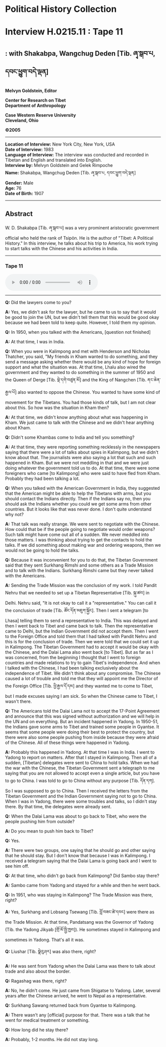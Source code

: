 #  Political History Collection  
# Interview H.0215.11 : Tape 11  
##  : with Shakabpa, Wangchug Deden [Tib. ཞྭ་སྒབ་པ, དབང་ཕྱུག་བདེ་ལྡན]  
  
**Melvyn Goldstein, Editor**  

**Center for Research on Tibet**  
**Department of Anthropology**  

**Case Western Reserve University**  
**Cleveland, Ohio**  

**©2005**  

---  
**Location of Interview:** New York City, New York, USA  
**Date of Interview:** 1983  
**Language of Interview:** The interview was conducted and recorded in Tibetan and English and translated into English.  
**Interview by:** Melvyn Goldstein and Gelek Rimpoche  
**Name:** Shakabpa, Wangchug Deden [Tib. ཞྭ་སྒབ་པ, དབང་ཕྱུག་བདེ་ལྡན]  
**Gender:** Male  
**Age:** 76  
**Date of Birth:** 1907  
  
---  
## Abstract  

 W. D. Shakabpa [Tib. ཞྭ་སྒབ་པ] was a very prominent aristocratic government official who held the rank of Tsipön. He is the author of "Tibet: A Political History." In this interview, he talks about his trip to America, his work trying to start talks with the Chinese and his activities in India.   

---  
### Tape 11  

<audio controls>
<source src="https://tile.loc.gov/storage-services/service/asian/asiantoha/H_0215_11/H_0215_11.mp3" type="audio/mp3">
Your browser does not support the audio element.
</audio>  

---

**Q:**  Did the lawyers come to you?   

**A:**  Yes, we didn't ask for the lawyer, but he came to us to say that it would be good to join the UN, but we didn't tell them that this would be good okay because we had been told to keep quite. However, I told them my opinion.   

**Q:**  In 1950, when you talked with the Americans, [question not finished]   

**A:**  At that time, I was in India.   

**Q:**  When you were in Kalimpong and met with Henderson and Nicholas Thatcher, you said, "My friends in Kham wanted to do something, and they send a message asking whether there would be any kind of hope for foreign support and what the situation was. At that time, Lhalu also wired the government and they wanted to do something in the summer of 1950 and the Queen of Derge [Tib. སྡེ་དགེ་བཙུན་མོ] and the King of Nangchen [Tib. ནང་ཆེན་རྒྱལ་པོ] also wanted to oppose the Chinese. You wanted to have some kind of movement for the Tibetans. You had those kinds of talk, but I am not clear about this. So how was the situation in Kham then?   

**A:**  At that time, we didn't know anything about what was happening in Kham. We just came to talk with the Chinese and we didn't hear anything about Kham.   

**Q:**  Didn't some Khambas come to India and tell you something?   

**A:**  At that time, they were reporting something recklessly in the newspapers saying that there were a lot of talks about spies in Kalimpong, but we didn't know about that. The journalists were also saying a lot that such and such happened in Kham. But we were not meddling in that and we were just doing whatever the government told us to do. At that time, there were some foreigners who came [to Kalimpong] who were said to have fled from Kham. Probably they had been talking a lot.   

**Q:**  When you talked with the American Government in India, they suggested that the American might be able to help the Tibetans with arms, but you should contact the Indians directly. Then if the Indians say no, then you should ask the Indians whether you could we get some arms from other countries. But it looks like that was never done. I don't quite understand why not?   

**A:**  That talk was really strange. We were sent to negotiate with the Chinese. How could that be if the people going to negotiate would order weapons? Such talk might have come out all of a sudden. We never meddled into those matters. I was thinking about trying to get the contacts to hold the talks. If we did something about making war and ordering weapons, then we would not be going to hold the talks.   

**Q:**  Because it was inconvenient for you to do that, the Tibetan Government said that they sent Surkhang Rimshi and some others as a Trade Mission and to talk with the Indians. Surkhang Rimshi came but they never talked with the Americans.   

**A:**  Sending the Trade Mission was the conclusion of my work. I told Pandit Nehru that we needed to set up a Tibetan Representative [Tib. སྐུ་ཚབ] in Delhi. Nehru said, "It is not okay to call it a "representative." You can call it the conclusion of trade [Tib. ཚོང་དོན་མཇུག་སྐྱོང]. Then I sent a telegram [to Lhasa] telling them to send a representative to India. This was delayed and then I went back to Tibet and came back to talk. Then the representative came to Delhi, but the Indian Government did not accept them. Then I went to the Foreign Office and told them that I had talked with Pandit Nehru and this is for the conclusion of trade. Then we were told that we could set it up in Kalimpong. The Tibetan Government had to accept it would be okay with the Chinese, and the Dalai Lama also went back [to Tibet]. But as far as I was concerned, from the beginning I thought that I went to foreign countries and made relations to try to gain Tibet's independence. And when I talked with the Chinese, I had been talking exclusively about the independence of Tibet. We didn't think about any compromise. The Chinese caused a lot of trouble and told me that they will appoint me the Director of the Foreign Office [Tib. ཕྱི་རྒྱལ་དོ་དམ] and they wanted me to come to Tibet, but I made excuses saying I am sick. So when the Chinese came to Tibet, I wasn't there.   

**Q:**  The Americans told the Dalai Lama not to accept the 17-Point Agreement and announce that this was signed without authorization and we will help in the UN and on everything. But an incident happened in Yadong. In 1950-51, the Indians gave some arms to Tibet and trained some people in Gyantse. It seems that some people were doing their best to protect the country, but there were also some people pushing from inside because they were afraid of the Chinese. All of these things were happened in Yadong.   

**A:**  Probably this happened in Yadong. At that time I was in India. I went to Yadong to report on matters. After that I stayed in Kalimpong. Then all of a sudden, [Tibetan] delegates were sent to China to hold talks. When we had the war with the Chinese, the Tibetan Government sent a telegraph to me saying that you are not allowed to accept even a single article, but you have to go to China. I was told to go to China without any purpose [Tib. དོན་དག]. So I was supposed to go to China. Then I received the letters from the Tibetan Government and the Indian Government saying not to go to China. When I was in Yadong, there were some troubles and talks, so I didn't stay there. By that time, the delegates were already sent.   

**Q:**  When the Dalai Lama was about to go back to Tibet, who were the people pushing him from outside?   

**A:**  Do you mean to push him back to Tibet?   

**Q:**  Yes.   

**A:**  There were two groups, one saying that he should go and other saying that he should stay. But I don't know that because I was in Kalimpong. I received a telegram saying that the Dalai Lama is going back and I went to see him off.   

**Q:**  At that time, who didn't go back from Kalimpong? Did Sambo stay there?   

**A:**  Sambo came from Yadong and stayed for a while and then he went back.   

**Q:**  In 1951, who was staying in Kalimpong? The Trade Mission was there, right?   

**A:**  Yes, Surkhang and Lobsang Tsewang [Tib. བློ་བཟང་ཚེ་དབང] were there as the Trade Mission. At that time, Pandatsang was the Governor of Yadong (Tib. the Yadong Jikyab [གྲོ་མོ་སྤྱི་ཁྱབ]). He sometimes stayed in Kalimpong and sometimes in Yadong. That's all it was.   

**Q:**  Liushar [Tib. སྣེའུ་ཤར] was also there, right?   

**A:**  He was sent from Yadong when the Dalai Lama was there to talk about trade and also about the border.   

**Q:**  Ragashag was there, right?   

**A:**  No, he didn't come. He just came from Shigatse to Yadong. Later, several years after the Chinese arrived, he went to Nepal as a representative.   

**Q:**  Surkhang Sawang returned back from Gyantse to Kalimpong.   

**A:**  There wasn't any [official] purpose for that. There was a talk that he went for medical treatment or something.   

**Q:**  How long did he stay there?   

**A:**  Probably, 1-2 months. He did not stay long.   

